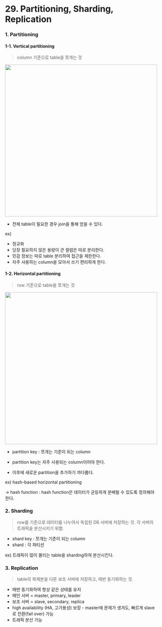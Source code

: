 # 29. Partitioning, Sharding, Replication

### 1. Partitioning
#### 1-1. Vertical partitioning
> column 기준으로 table을 쪼개는 것


<img width='500px' src='https://github.com/Minnie5382/cs-study-db/assets/97179789/06c2d41e-9aab-4831-aae5-a92cbe2019c4' >

- 전체 table이 필요한 경우 join을 통해 얻을 수 있다.

ex) 
- 정규화
- 당장 필요하지 않은 용량이 큰 컬럼은 따로 분리한다.
- 민감 정보는 따로 table 분리하여 접근을 제한한다.
- 자주 사용하는 column을 모아서 쓰기 편리하게 한다.


#### 1-2. Horizontal partitioning
> row 기준으로 table을 쪼개는 것
> 
<img width='500px' src='https://github.com/Minnie5382/cs-study-db/assets/97179789/ba212454-a24c-4e7a-95b1-60d61f43e314 ' >


- partition key : 쪼개는 기준이 되는 column

- partition key는 자주 사용되는 column이어야 한다.

- 이후에 새로운 partition을 추가하기 까다롭다.


ex) hash-based horizontal partitioning

→ hash function : hash function은 데이터가 균등하게 분배될 수 있도록 정의해야 한다.


### 2. Sharding

> row를 기준으로 데이터를 나누어서 독립된 DB 서버에 저장하는 것. 각 서버의 트래픽을 분산시키기 위함.

- shard key : 쪼개는 기준이 되는 column
- shard : 각 파티션

ex) 트래픽이 많이 몰리는 table을 sharding하여 분산시킨다.


### 3. Replication

> table의 복제본을 다른 보조 서버에 저장하고, 매번 동기화하는 것.

- 매번 동기화하여 항상 같은 상태를 유지
- 메인 서버 = master, primary, leader
- 보조 서버 = slave, secondary, replica
- high availability (HA, 고가용성) 보장 - master에 문제가 생겨도, 빠르게 slave로 전환(fail over) 가능
- 트래픽 분산 가능
